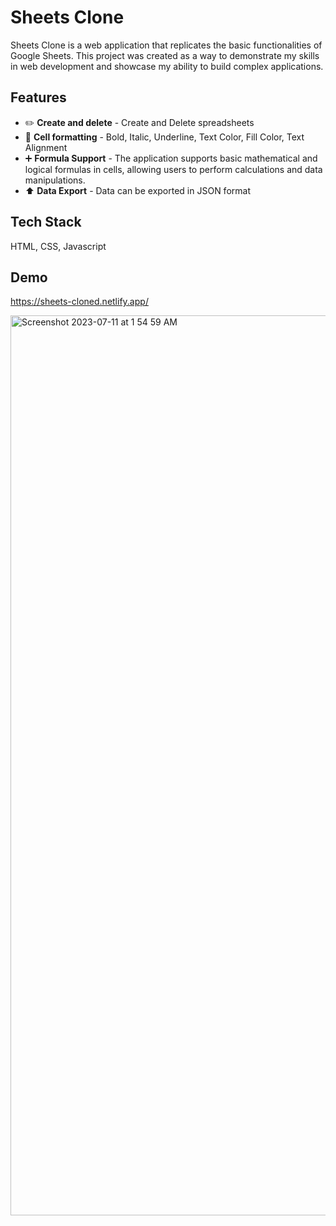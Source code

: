 
# Sheets Clone

Sheets Clone is a web application that replicates the basic functionalities of Google Sheets.
This project was created as a way to demonstrate my skills in web development and showcase my ability to build complex applications.


## Features

- ✏️ **Create and delete** - Create and Delete spreadsheets
- 📑 **Cell formatting** - Bold, Italic, Underline, Text Color, Fill Color, Text Alignment	
- ➕ **Formula Support** - The application supports basic mathematical and logical formulas in cells, allowing users to perform calculations and data manipulations.
- ⬆️ **Data Export** - Data can be exported in JSON format


## Tech Stack
HTML, CSS, Javascript


## Demo

https://sheets-cloned.netlify.app/

<img width="1440" alt="Screenshot 2023-07-11 at 1 54 59 AM" src="https://github.com/singhsamaira101/sheets-clone/assets/67760094/993fbba0-db6a-44cc-96c4-f4b91f6a6b45">


